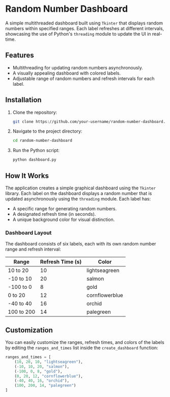 # Random Number Dashboard

A simple multithreaded dashboard built using `Tkinter` that displays random numbers within specified ranges. Each label refreshes at different intervals, showcasing the use of Python's `threading` module to update the UI in real-time.

## Features

- Multithreading for updating random numbers asynchronously.
- A visually appealing dashboard with colored labels.
- Adjustable range of random numbers and refresh intervals for each label.

## Installation

1. Clone the repository:

    ```bash
    git clone https://github.com/your-username/random-number-dashboard.git
    ```

2. Navigate to the project directory:

    ```bash
    cd random-number-dashboard
    ```

3. Run the Python script:

    ```bash
    python dashboard.py
    ```

## How It Works

The application creates a simple graphical dashboard using the `Tkinter` library. Each label on the dashboard displays a random number that is updated asynchronously using the `threading` module. Each label has:

- A specific range for generating random numbers.
- A designated refresh time (in seconds).
- A unique background color for visual distinction.

### Dashboard Layout

The dashboard consists of six labels, each with its own random number range and refresh interval:

| Range           | Refresh Time (s) | Color            |
|-----------------|------------------|------------------|
| 10 to 20        | 10               | lightseagreen    |
| -10 to 10       | 20               | salmon           |
| -100 to 0       | 8                | gold             |
| 0 to 20         | 12               | cornflowerblue   |
| -40 to 40       | 16               | orchid           |
| 100 to 200      | 14               | palegreen        |

## Customization

You can easily customize the ranges, refresh times, and colors of the labels by editing the `ranges_and_times` list inside the `create_dashboard` function:

```python
ranges_and_times = [
    (10, 20, 10, "lightseagreen"),
    (-10, 10, 20, "salmon"),
    (-100, 0, 8, "gold"),
    (0, 20, 12, "cornflowerblue"),
    (-40, 40, 16, "orchid"),
    (100, 200, 14, "palegreen")
]
